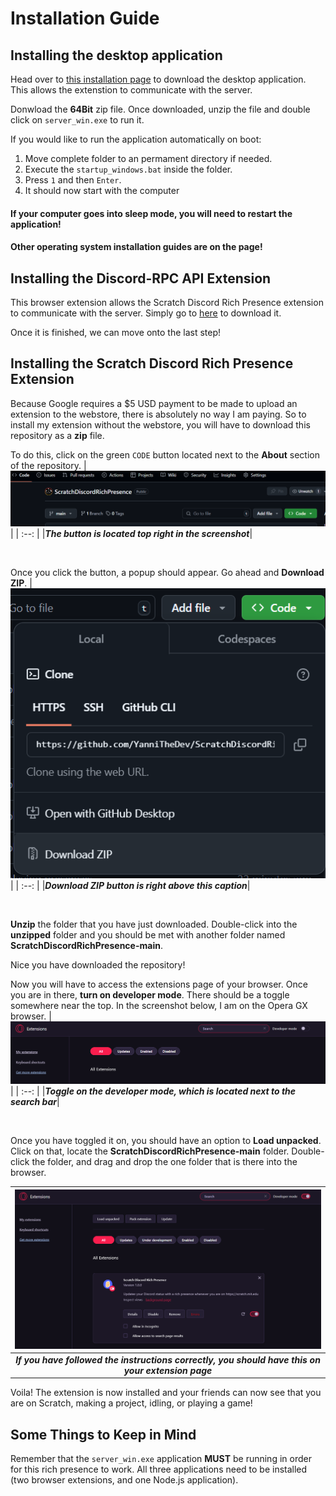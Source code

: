 # Installation Guide

## Installing the desktop application

Head over to [this installation page](https://github.com/lolamtisch/Discord-RPC-Extension/releases/tag/0.3.0) to download the desktop application. This allows the extenstion to communicate with the server.

Donwload the **64Bit** zip file. Once downloaded, unzip the file and double click on `server_win.exe` to run it.

If you would like to run the application automatically on boot:

1. Move complete folder to an permament directory if needed.
2. Execute the `startup_windows.bat` inside the folder.
3. Press `1` and then `Enter`.
4. It should now start with the computer

#### If your computer goes into sleep mode, you will need to restart the application!

#### Other operating system installation guides are on the page!

## Installing the Discord-RPC API Extension

This browser extension allows the Scratch Discord Rich Presence extension to communicate with the server. Simply go to [here](https://chromewebstore.google.com/detail/discord-rich-presence/agnaejlkbiiggajjmnpmeheigkflbnoo) to download it.

Once it is finished, we can move onto the last step!

## Installing the Scratch Discord Rich Presence Extension

Because Google requires a $5 USD payment to be made to upload an extension to the webstore, there is absolutely no way I am paying. So to install my extension without the webstore, you will have to download this repository as a **zip** file.

To do this, click on the green `CODE` button located next to the **About** section of the repository.
| ![Green Button](README-Screenshots/S1.png) |
| :--: |
|**_The button is located top right in the screenshot_**|

<br/>

Once you click the button, a popup should appear. Go ahead and **Download ZIP**.
| ![Download ZIP](README-Screenshots/S2.png) |
| :--: |
|**_Download ZIP button is right above this caption_**|

<br/>

**Unzip** the folder that you have just downloaded. Double-click into the **unzipped** folder and you should be met with another folder named **ScratchDiscordRichPresence-main**.

Nice you have downloaded the repository!

Now you will have to access the extensions page of your browser. Once you are in there, **turn on developer mode**. There should be a toggle somewhere near the top. In the screenshot below, I am on the Opera GX browser.
| ![Turn on developer mode](README-Screenshots/S3.png) |
| :--: |
|**_Toggle on the developer mode, which is located next to the search bar_**|

<br/>

Once you have toggled it on, you should have an option to **Load unpacked**. Click on that, locate the **ScratchDiscordRichPresence-main** folder. Double-click the folder, and drag and drop the one folder that is there into the browser.

|                          ![Load the extension](README-Screenshots/S4.png)                          |
| :------------------------------------------------------------------------------------------------: |
| **_If you have followed the instructions correctly, you should have this on your extension page_** |

Voila! The extension is now installed and your friends can now see that you are on Scratch, making a project, idling, or playing a game!

## Some Things to Keep in Mind

Remember that the `server_win.exe` application **MUST** be running in order for this rich presence to work. All three applications need to be installed (two browser extensions, and one Node.js application).
